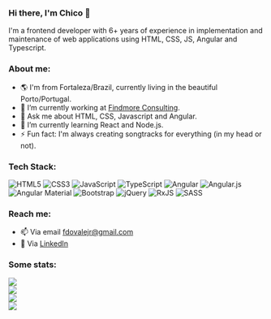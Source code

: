 ### Hi there, I'm Chico 👋
I'm a frontend developer with 6+ years of experience in implementation and maintenance of web applications using HTML, CSS, JS, Angular and Typescript.

### About me:

- :earth_americas: I'm from Fortaleza/Brazil, currently living in the beautiful Porto/Portugal.
- 🔭 I’m currently working at [Findmore Consulting](https://www.findmore.pt/).
- 💬 Ask me about HTML, CSS, Javascript and Angular.
- 🌱 I’m currently learning React and Node.js.
- ⚡ Fun fact: I'm always creating songtracks for everything (in my head or not).

### Tech Stack:

![HTML5](https://img.shields.io/badge/html5-%23E34F26.svg?style=for-the-badge&logo=html5&logoColor=white) ![CSS3](https://img.shields.io/badge/css3-%231572B6.svg?style=for-the-badge&logo=css3&logoColor=white) ![JavaScript](https://img.shields.io/badge/javascript-%23323330.svg?style=for-the-badge&logo=javascript&logoColor=%23F7DF1E) ![TypeScript](https://img.shields.io/badge/typescript-%23007ACC.svg?style=for-the-badge&logo=typescript&logoColor=white) ![Angular](https://img.shields.io/badge/angular-%23DD0031.svg?style=for-the-badge&logo=angular&logoColor=white) ![Angular.js](https://img.shields.io/badge/angular.js-%23E23237.svg?style=for-the-badge&logo=angularjs&logoColor=white) ![Angular Material](https://img.shields.io/badge/angular_material-%23DD0031.svg?style=for-the-badge&logo=angular&logoColor=white&color=E91E63) ![Bootstrap](https://img.shields.io/badge/bootstrap-%23563D7C.svg?style=for-the-badge&logo=bootstrap&logoColor=white) ![jQuery](https://img.shields.io/badge/jquery-%230769AD.svg?style=for-the-badge&logo=jquery&logoColor=white) ![RxJS](https://img.shields.io/badge/rxjs-%23B7178C.svg?style=for-the-badge&logo=reactivex&logoColor=white) ![SASS](https://img.shields.io/badge/SASS-hotpink.svg?style=for-the-badge&logo=SASS&logoColor=white)

### Reach me:

- 📫 Via email [fdovalejr@gmail.com](mailto:fdovalejr@gmail.com)
- :page_with_curl: Via [LinkedIn](https://www.linkedin.com/in/franciscovale/)

### Some stats:
![](https://github-readme-stats.vercel.app/api?username=chicojunior&theme=dark&hide_border=false&include_all_commits=true&count_private=true)<br/>
![](https://github-readme-streak-stats.herokuapp.com/?user=chicojunior&theme=dark&hide_border=false)<br/>
![](https://github-readme-stats.vercel.app/api/top-langs/?username=chicojunior&theme=dark&hide_border=false&include_all_commits=true&count_private=true&layout=compact)<br/>
![](https://github-profile-trophy.vercel.app/?username=chicojunior&theme=radical&no-frame=false&no-bg=false&margin-w=4)

<!--
**chicojunior/chicojunior** is a ✨ _special_ ✨ repository because its `README.md` (this file) appears on your GitHub profile.
-->
